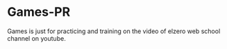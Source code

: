 # Games-PR
Games is just for practicing and training on the video of elzero web school channel on youtube.
